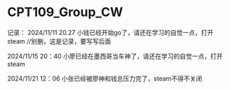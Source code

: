 ﻿# CPT109_Group_CW
记录：
2024/11/11   20.27
小钱已经开始go了，请还在学习的自觉一点，打开steam
//别删，这是记录，要写写后面

2024/11/15   20：40
小廖已经在墨西哥当车神了，请还在学习的自觉一点，打开steam

2024/11/21   12：06
小张已经被廖神和钱总压力完了，steam不得不关闭
